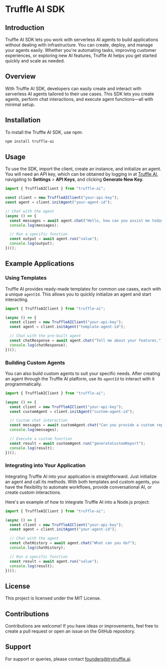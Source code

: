 # Truffle AI SDK

## Introduction

Truffle AI SDK lets you work with serverless AI agents to build applications without dealing with infrastructure. You can create, deploy, and manage your agents easily. Whether you're automating tasks, improving customer experiences, or exploring new AI features, Truffle AI helps you get started quickly and scale as needed.

## Overview

With Truffle AI SDK, developers can easily create and interact with serverless AI agents tailored to their use cases. This SDK lets you create agents, perform chat interactions, and execute agent functions—all with minimal setup.

## Installation

To install the Truffle AI SDK, use npm:

```sh
npm install truffle-ai
```

## Usage

To use the SDK, import the client, create an instance, and initialize an agent. You will need an API key, which can be obtained by logging in at [Truffle AI](https://www.trytruffle.ai), navigating to **Settings** > **API Keys**, and clicking **Generate New Key**.

```js
import { TruffleAIClient } from "truffle-ai";

const client = new TruffleAIClient("your-api-key");
const agent = client.initAgent("your-agent-id");

// Chat with the agent
(async () => {
  const messages = await agent.chat("Hello, how can you assist me today?");
  console.log(messages);

  // Run a specific function
  const output = await agent.run("value");
  console.log(output);
})();
```

## Example Applications

### Using Templates

Truffle AI provides ready-made templates for common use cases, each with a unique `agentId`. This allows you to quickly initialize an agent and start interacting.

```js
import { TruffleAIClient } from "truffle-ai";

(async () => {
  const client = new TruffleAIClient("your-api-key");
  const agent = client.initAgent("template-agent-id");

  // Chat with the pre-built agent
  const chatResponse = await agent.chat("Tell me about your features.");
  console.log(chatResponse);
})();
```

### Building Custom Agents

You can also build custom agents to suit your specific needs. After creating an agent through the Truffle AI platform, use its `agentId` to interact with it programmatically.

```js
import { TruffleAIClient } from "truffle-ai";

(async () => {
  const client = new TruffleAIClient("your-api-key");
  const customAgent = client.initAgent("custom-agent-id");

  // Custom chat interaction
  const messages = await customAgent.chat("Can you provide a custom report?");
  console.log(messages);

  // Execute a custom function
  const result = await customAgent.run("generateCustomReport");
  console.log(result);
})();
```

### Integrating into Your Application

Integrating Truffle AI into your application is straightforward. Just initialize an agent and call its methods. With both templates and custom agents, you have the flexibility to automate workflows, provide conversational AI, or create custom interactions.

Here's an example of how to integrate Truffle AI into a Node.js project:

```js
import { TruffleAIClient } from "truffle-ai";

(async () => {
  const client = new TruffleAIClient("your-api-key");
  const agent = client.initAgent("your-agent-id");

  // Chat with the agent
  const chatHistory = await agent.chat("What can you do?");
  console.log(chatHistory);

  // Run a specific function
  const result = await agent.run("value");
  console.log(result);
})();
```

## License

This project is licensed under the MIT License.

## Contributions

Contributions are welcome! If you have ideas or improvements, feel free to create a pull request or open an issue on the GitHub repository.

## Support

For support or queries, please contact [founders@trytruffle.ai](mailto:founders@trytruffle.ai).
